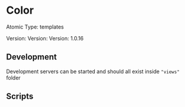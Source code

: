 # Color

Atomic Type: templates

Version: Version: Version: 1.0.16



## Development

Development servers can be started and should all exist inside `"views"` folder

## Scripts
